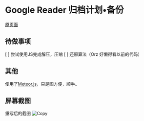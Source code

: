 # Google Reader 归档计划•备份

[原页面](http://old.geekpark.net/lab/google_reader)

## 待做事项
[ ] 尝试使用JS完成解压，压缩
[ ] 还原算法（Orz 好懒得看以前的代码）

## 其他
使用了[Meteor.js](https://github.com/meteor/meteor)，只是图方便，顺手。

## 屏幕截图
重写后的截图
![Copy](http://ww4.sinaimg.cn/mw690/005PNFrpgw1emhpqjmu8ij31kw0u1n5b.jpg)
